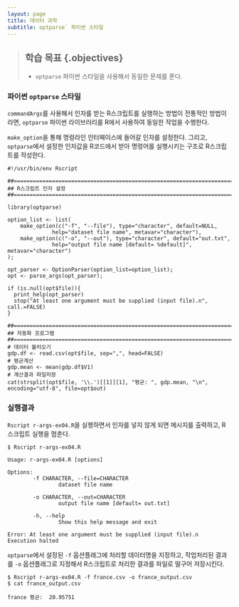```yaml
---
layout: page
title: 데이터 과학
subtitle: optparse` 파이썬 스타일
---
```


> ## 학습 목표 {.objectives}
>
> * `optparse` 파이썬 스타일을 사용해서 동일한 문제를 푼다.

### 파이썬 `optparse` 스타일 

`commandArgs`를 사용해서 인자를 받는 R스크립트를 실행하는 방법이 전통적인 방법이라면,
`optparse` 파이썬 라이브러리를 R에서 사용하여 동일한 작업을 수행한다.

`make_option`을 통해 명령라인 인터페이스에 들어갈 인자를 설정한다. 
그리고, `optparse`에서 설정한 인자값을 R코드에서 받아 명령어를 실행시키는 구조로 R스크립트를 작성한다.

~~~ {.python}
#!/usr/bin/env Rscript

##==========================================================================
## R스크립트 인자 설정
##==========================================================================

library(optparse)

option_list <- list(
    make_option(c("-f", "--file"), type="character", default=NULL, 
              help="dataset file name", metavar="character"),
    make_option(c("-o", "--out"), type="character", default="out.txt", 
              help="output file name [default= %default]", metavar="character")
); 
 
opt_parser <- OptionParser(option_list=option_list);
opt <- parse_args(opt_parser);

if (is.null(opt$file)){
  print_help(opt_parser)
  stop("At least one argument must be supplied (input file).n", call.=FALSE)
}

##==========================================================================
## 자동화 프로그램
##==========================================================================
# 데이터 불러오기
gdp.df <- read.csv(opt$file, sep=",", head=FALSE)
# 평균계산
gdp.mean <- mean(gdp.df$V1)
# 계산결과 파일저장
cat(strsplit(opt$file, '\\.')[[1]][1], "평균: ", gdp.mean, "\n", encoding="utf-8", file=opt$out)
~~~

### 실행결과

`Rscript r-args-ex04.R`을 실행하면서 인자를 넣지 않게 되면 메시지를 출력하고, R 스크립트 실행을 멈춘다.

~~~ {.shell}
$ Rscript r-args-ex04.R
~~~

~~~ {.output}
Usage: r-args-ex04.R [options]

Options:
        -f CHARACTER, --file=CHARACTER
                dataset file name

        -o CHARACTER, --out=CHARACTER
                output file name [default= out.txt]

        -h, --help
                Show this help message and exit

Error: At least one argument must be supplied (input file).n
Execution halted
~~~

`optparse`에서 설정된 `-f` 옵션플래그에 처리할 데이터명을 지정하고, 작업처리된 결과를
`-o` 옵션플래그로 지정해서 R스크립트로 처리한 결과를 파일로 떨구어 저장시킨다.

~~~{.shell}
$ Rscript r-args-ex04.R -f france.csv -o france_output.csv
$ cat france_output.csv
~~~

~~~ {.output}
france 평균:  20.95751
~~~
